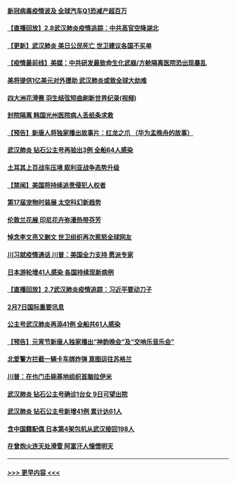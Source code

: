 #### [新冠病毒疫情波及 全球汽车Q1恐减产超百万](../pages/prog202/a102772695.md?t=02090255) 
#### [【直播回放】2.8武汉肺炎疫情追踪：中共高官空降湖北](../pages/prog202/a102772618.md?t=02090255) 
#### [【更新】武汉肺炎 美日公民死亡 世卫建议各国不买单](../pages/prog202/a102770740.md?t=02090255) 
#### [【疫情最前线】美媒：中共研发最致命生化武器/方舱隔离医院恐出现暴乱](../pages/prog202/a102772439.md?t=02090255) 
#### [美将提供1亿美元对外援助 武汉肺炎或致全球大劫难](../pages/prog202/a102772361.md?t=02090255) 
#### [四大洲花滑赛 羽生结弦短曲刷新世界纪录(视频)](../pages/prog202/a102772341.md?t=02090255) 
#### [封院隔离 韩国光州医院病人丢纸条求救](../pages/prog202/a102772282.md?t=02090255) 
#### [【预告】新唐人将独家播出故事片：红龙之爪 （华为孟晚舟的故事）](../pages/prog202/a102767728.md?t=02090255) 
#### [武汉肺炎 钻石公主号再验出3例 全船64人感染](../pages/prog202/a102771726.md?t=02090255) 
#### [土耳其上百战车压境 叙利亚战争态势升级](../pages/prog202/a102772132.md?t=02090255) 
#### [【禁闻】美国将持续追责侵犯人权者](../pages/prog202/a102772042.md?t=02090255) 
#### [第17届宠物时装展 太空科幻新趋势](../pages/prog202/a102772033.md?t=02090255) 
#### [伦敦兰花展 印尼花卉弥漫热带芬芳](../pages/prog202/a102772026.md?t=02090255) 
#### [悼念李文亮又删文 世卫组织再次惹怒全球网友](../pages/prog202/a102771968.md?t=02090255) 
#### [川习就疫情通话 川普：美国全力支持 愿派专家](../pages/prog202/a102771930.md?t=02090255) 
#### [日本游轮增41人感染 各国持续现新病例](../pages/prog202/a102771912.md?t=02090255) 
#### [【直播回放】2.7武汉肺炎疫情追踪：习近平要动刀子](../pages/prog202/a102771649.md?t=02090255) 
#### [2月7日国际重要讯息](../pages/prog202/a102771747.md?t=02090255) 
#### [公主号武汉肺炎再添41例 全船共61人感染](../pages/prog202/a102771703.md?t=02090255) 
#### [【预告】元宵节新唐人独家播出“神韵晚会”及“交响乐音乐会”](../pages/prog202/a102767674.md?t=02090255) 
#### [北爱警方拦截一辆卡车绑炸弹 意图运往苏格兰](../pages/prog202/a102771609.md?t=02090255) 
#### [川普：在也门击毙基地组织首脑拉伊米](../pages/prog202/a102771528.md?t=02090255) 
#### [武汉肺炎 钻石公主号确诊1台女 9日可望出院](../pages/prog202/a102771518.md?t=02090255) 
#### [武汉肺炎 钻石公主号新增41例 累计达61人](../pages/prog202/a102771486.md?t=02090255) 
#### [含中国籍配偶 日本第4架包机从武汉接回198人](../pages/prog202/a102771472.md?t=02090255) 
#### [在曾炮火连天处滑雪 阿富汗人憧憬明天](../pages/prog202/a102771290.md?t=02090255) 

----
#### [ >>> 更早内容 <<< ](../indexes/prog202-earlier.md)

